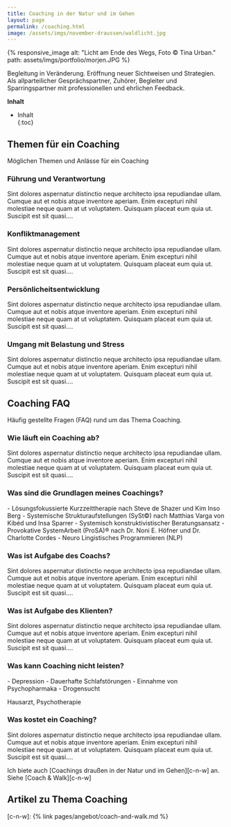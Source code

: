 ```yaml
---
title: Coaching in der Natur und im Gehen
layout: page
permalink: /coaching.html
image: /assets/imgs/november-draussen/waldlicht.jpg
---
```

{% responsive_image
alt: "Licht am Ende des Wegs, Foto © Tina Urban." 
path: assets/imgs/portfolio/morjen.JPG %}

Begleitung in Veränderung. Eröffnung neuer Sichtweisen und Strategien.   
Als allparteilicher Gesprächspartner, Zuhörer, Begleiter und Sparringspartner 
mit professionellen und ehrlichen Feedback.     


**Inhalt**                                                                      
* Inhalt                                                                        
{:toc}

## Themen für ein Coaching

Möglichen Themen und Anlässe für ein Coaching

<div id="watz">
<h3 class="no-anchor">Führung und Verantwortung</h3>
<div markdown="1">
<p>
Sint dolores aspernatur distinctio neque architecto ipsa repudiandae ullam. Cumque aut et nobis atque inventore aperiam. Enim excepturi nihil molestiae neque quam at ut voluptatem. Quisquam placeat eum quia ut. Suscipit est sit quasi.…
</p>
</div>
<h3 class="no-anchor">Konfliktmanagement</h3>
<div markdown="1">
<p>
Sint dolores aspernatur distinctio neque architecto ipsa repudiandae ullam. Cumque aut et nobis atque inventore aperiam. Enim excepturi nihil molestiae neque quam at ut voluptatem. Quisquam placeat eum quia ut. Suscipit est sit quasi.…
</p>
</div>
<h3 class="no-anchor">Persönlicheitsentwicklung</h3>
<div markdown="1">
<p>
Sint dolores aspernatur distinctio neque architecto ipsa repudiandae ullam. Cumque aut et nobis atque inventore aperiam. Enim excepturi nihil molestiae neque quam at ut voluptatem. Quisquam placeat eum quia ut. Suscipit est sit quasi.…
</p>
</div>
<h3 class="no-anchor">Umgang mit Belastung und Stress</h3>
<div markdown="1">
<p>
Sint dolores aspernatur distinctio neque architecto ipsa repudiandae ullam. Cumque aut et nobis atque inventore aperiam. Enim excepturi nihil molestiae neque quam at ut voluptatem. Quisquam placeat eum quia ut. Suscipit est sit quasi.…
</p>
</div>
</div>

## Coaching FAQ

Häufig gestellte Fragen (FAQ) rund um das Thema Coaching.

<div id="faq">
<h3 class="no-anchor">Wie läuft ein Coaching ab?</h3>
<div markdown="1">
<p>
Sint dolores aspernatur distinctio neque architecto ipsa repudiandae ullam. Cumque aut et nobis atque inventore aperiam. Enim excepturi nihil molestiae neque quam at ut voluptatem. Quisquam placeat eum quia ut. Suscipit est sit quasi.…
</p>
</div>
<h3 class="no-anchor">Was sind die Grundlagen meines Coachings?</h3>
<div markdown="1">
- Lösungsfokussierte Kurzzeittherapie nach Steve de Shazer und Kim Inso Berg
- Systemische Strukturaufstellungen (SySt&copy;) nach Matthias Varga von Kibéd und Insa Sparrer
- Systemisch konstruktivistischer Beratungsansatz
-  Provokative SystemArbeit (ProSA)® nach Dr. Noni E. Höfner 
und Dr. Charlotte Cordes
- Neuro Lingistisches Programmieren (NLP) 
</div>
<h3 class="no-anchor">Was ist Aufgabe des Coachs?</h3>
<div markdown="1">
<p>
Sint dolores aspernatur distinctio neque architecto ipsa repudiandae ullam. Cumque aut et nobis atque inventore aperiam. Enim excepturi nihil molestiae neque quam at ut voluptatem. Quisquam placeat eum quia ut. Suscipit est sit quasi.…
</p>
</div>
<h3 class="no-anchor">Was ist Aufgabe des Klienten?</h3>
<div markdown="1">
<p>
Sint dolores aspernatur distinctio neque architecto ipsa repudiandae ullam. Cumque aut et nobis atque inventore aperiam. Enim excepturi nihil molestiae neque quam at ut voluptatem. Quisquam placeat eum quia ut. Suscipit est sit quasi.…
</p>

</div>
<h3 class="no-anchor">Was kann Coaching nicht leisten?</h3>
<div markdown="1">
- Depression
- Dauerhafte Schlafstörungen
- Einnahme von Psychopharmaka
- Drogensucht

Hausarzt, Psychotherapie  
</div>
<h3 class="no-anchor">Was kostet ein Coaching?</h3>
<div markdown="1">
<p>
Sint dolores aspernatur distinctio neque architecto ipsa repudiandae ullam. Cumque aut et nobis atque inventore aperiam. Enim excepturi nihil molestiae neque quam at ut voluptatem. Quisquam placeat eum quia ut. Suscipit est sit quasi.…
</p>
</div>
</div>

Ich biete auch [Coachings draußen in der Natur und im Gehen][c-n-w] an.
Siehe [Coach & Walk][c-n-w]

## Artikel zu Thema Coaching

[c-n-w]: {% link pages/angebot/coach-and-walk.md %} 
